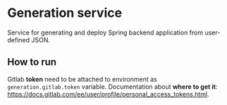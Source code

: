 Generation service
=============

Service for generating and deploy Spring backend application from user-defined JSON.

## How to run
Gitlab **token** need to be attached to environment as ``generation.gitlab.token`` variable. Documentation about **where to get it**: https://docs.gitlab.com/ee/user/profile/personal_access_tokens.html.

